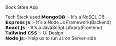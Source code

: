 Book Store App 

Tech Stack used
𝗠𝗼𝗻𝗴𝗼𝗗𝗕 :- It's a NoSQL DB <br>
𝗘𝘅𝗽𝗿𝗲𝘀𝘀 𝗝𝘀 :- It's a Node Js Framework(Backend) <br>
𝗥𝗲𝗮𝗰𝘁 𝗝𝘀 :- It's a JavaScript Library(Frontend) <br>
𝗧𝗮𝗶𝗹𝘄𝗶𝗻𝗱 𝗖𝗦𝗦 :- UI Design <br>
𝗡𝗼𝗱𝗲 𝗝𝘀:-  Help us to run Js on Server-side <br>
